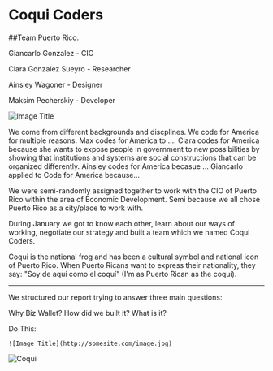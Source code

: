 # Coqui Coders

##Team Puerto Rico.

Giancarlo Gonzalez - CIO

Clara Gonzalez Sueyro - Researcher

Ainsley Wagoner - Designer

Maksim Pecherskiy - Developer

![Image Title](http://cl.ly/image/2n0O3E3p3v1J/IMG_7362.JPG.jpeg)


We come from different backgrounds and discplines.
We code for America for multiple reasons.
Max codes for America to ....
Clara codes for America because she wants to expose people in government to new possibilities by showing that institutions and systems are social constructions that can be organized differently.
Ainsley codes for America becasue ...
Giancarlo applied to Code for America because...


We were semi-randomly assigned together to work with the CIO of Puerto Rico within the area of Economic Development. Semi because we all chose Puerto Rico as a city/place to work with.

During January we got to know each other, learn about our ways of working, negotiate our strategy and built a team which we named Coqui Coders.

Coqui is the national frog and has been a cultural symbol and national icon of Puerto Rico. When Puerto Ricans want to express their nationality, they say: "Soy de aquí como el coquí" (I'm as Puerto Rican as the coquí).

---

We structured our report trying to answer three main questions:

Why Biz Wallet?
How did we built it?
What is it?



Do This:

`![Image Title](http://somesite.com/image.jpg)`

![Coqui](http://th02.deviantart.net/fs71/PRE/f/2013/243/c/7/the_coqui_rico_by_mavericktears-d6kguqw.jpg)
